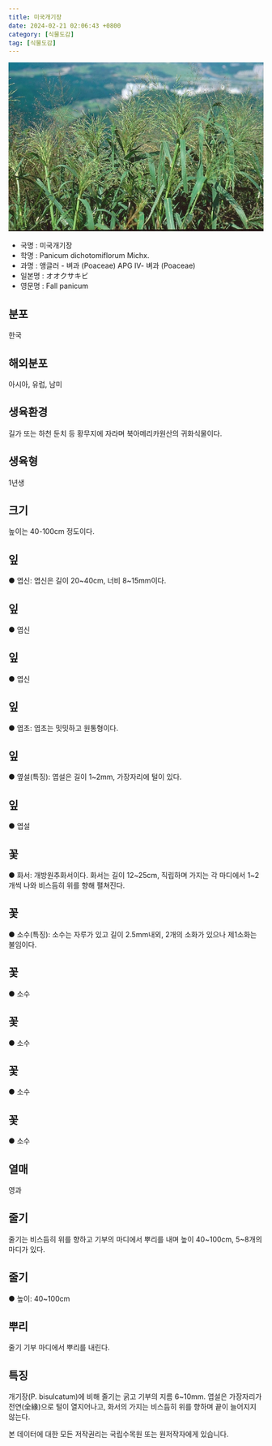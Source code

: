 ```yaml
---
title: 미국개기장
date: 2024-02-21 02:06:43 +0800
category: [식물도감]
tag: [식물도감]
---
```




![미국개기장](/assets/img/fileUpload/plants/basic/Gramineae/Panicum/14612/14612_1_th2.jpg)
- 국명 : 미국개기장
- 학명 : Panicum dichotomiflorum Michx.
- 과명 : 앵글러 - 벼과 (Poaceae) APG Ⅳ- 벼과 (Poaceae)
- 일본명 : オオクサキビ
- 영문명 : Fall panicum


## 분포
한국
## 해외분포
아시아, 유럽, 남미
## 생육환경
길가 또는 하천 둔치 등 황무지에 자라며 북아메리카원산의 귀화식물이다.
## 생육형
1년생
## 크기
높이는 40-100cm 정도이다.
## 잎
● 엽신: 엽신은 길이 20~40cm, 너비 8~15mm이다.
## 잎
● 엽신
## 잎
● 엽신
## 잎
● 엽초: 엽초는 밋밋하고 원통형이다.
## 잎
● 옆설(특징): 엽설은 길이 1~2mm, 가장자리에 털이 있다.
## 잎
● 엽설
## 꽃
● 화서: 개방원추화서이다. 화서는 길이 12~25cm, 직립하며 가지는 각 마디에서 1~2개씩 나와 비스듬히 위를 향해 펼쳐진다.
## 꽃
● 소수(특징): 소수는 자루가 있고 길이 2.5mm내외, 2개의 소화가 있으나 제1소화는 불임이다.
## 꽃
● 소수
## 꽃
● 소수
## 꽃
● 소수
## 꽃
● 소수
## 열매
영과
## 줄기
줄기는 비스듬히 위를 향하고 기부의 마디에서 뿌리를 내며 높이 40~100cm, 5~8개의 마디가 있다.
## 줄기
● 높이: 40~100cm
## 뿌리
줄기 기부 마디에서 뿌리를 내린다.
## 특징
개기장(P. bisulcatum)에 비해 줄기는 굵고 기부의 지름 6~10mm. 엽설은 가장자리가 전연(全緣)으로 털이 열지어나고, 화서의 가지는 비스듬히 위를 향하며 끝이 늘어지지 않는다.






본 데이터에 대한 모든 저작권리는 국립수목원 또는 원저작자에게 있습니다.

